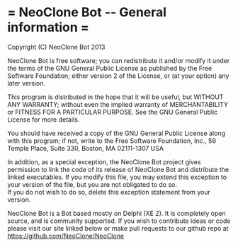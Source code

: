 = NeoClone Bot -- General information =
==

Copyright (C) NeoClone Bot 2013

  NeoClone Bot is free software; you can redistribute it and/or modify
  it under the terms of the GNU General Public License as published by
  the Free Software Foundation; either version 2 of the License, or
  (at your option) any later version.

  This program is distributed in the hope that it will be useful,
  but WITHOUT ANY WARRANTY; without even the implied warranty of
  MERCHANTABILITY or FITNESS FOR A PARTICULAR PURPOSE.  See the
  GNU General Public License for more details.

  You should have received a copy of the GNU General Public License
  along with this program; if not, write to the Free Software
  Foundation, Inc., 59 Temple Place, Suite 330, Boston, MA  02111-1307  USA

  In addition, as a special exception, the NeoClone Bot project
  gives permission to link the code of its release of NeoClone Bot and distribute
  the linked executables. If you modify this file, you may extend this exception 
  to your version of the file, but you are not obligated to do so.  
  If you do not wish to do so, delete this exception statement from your version.

NeoClone Bot is a Bot based mostly on Delphi (XE 2). It is completely 
open source, and is community supported.
 If you wish to contribute ideas or code please visit 
our site linked below or make pull requests to our github repo at 
https://github.com/NeoClone/NeoClone
